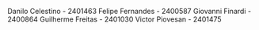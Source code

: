 Danilo Celestino - 2401463
Felipe Fernandes - 2400587
Giovanni Finardi - 2400864
Guilherme Freitas - 2401030
Victor Piovesan - 2401475
